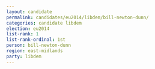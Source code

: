 ```yaml
---
layout: candidate
permalink: candidates/eu2014/libdem/bill-newton-dunn/
categories: candidate libdem
election: eu2014
list-rank: 1
list-rank-ordinal: 1st
person: bill-newton-dunn
region: east-midlands
party: libdem
---
```

